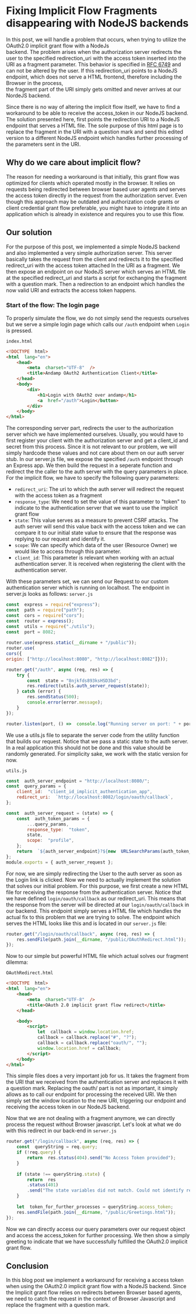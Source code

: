 # Fixing Implicit Flow Fragments disappearing with NodeJS backends

In this post, we will handle a problem that occurs, when trying to utilize the OAuth2.0 implicit grant flow with a NodeJs   
backend. The problem arises when the authorization server redirects the user to the specified redirection_uri with the access token inserted into the URI as a fragment parameter. This behavior is specified in [RFC 6749](https://datatracker.ietf.org/doc/html/rfc6749#section-4.2) and can not be altered by the user. If this redirection_uri points to a NodeJS endpoint, which does not serve a HTML frontend, therefore including the Browser in the process,  
the fragment part of the URI simply gets omitted and never arrives at our NordeJS backend.   
 
Since there is no way of altering the implicit flow itself, we have to find a workaround to be able to receive the access_token in our NodeJS backend. The solution presented here, first points the redirection URI to a NodeJS endpoint that serves a HTML file. The sole purpose of this html page is to replace the fragment in the URI with a question mark and send this edited version to a different NodeJS endpoint which handles further processing of the parameters sent in the URI. 

## Why do we care about implicit flow?
The reason for needing a workaround is that initially, this grant flow was optimized for clients which operated mostly in the browser. It relies on requests being redirected between browser based user agents and serves the access token directly in the request from the authorization server. 
Even though this approach may be outdated and authorization code grants  or client credential grant flow preferable, you might have to integrate it into an application which is already in existence and requires you to use this flow. 


## Our solution
For the purpose of this post, we implemented a simple NodeJS backend and also implemented a very simple authorization server. This server basically takes the request from the client and redirects it to the specified redirect_uri with the access token attached In the URI as a fragment.
We then expose an endpoint on our NodeJS server which serves an HTML file at the specified redirect_uri and starts a script for exchanging the fragment with a question mark. Then a redirection to an endpoint which handles the now valid URI and extracts the access token happens. 

### Start of the flow: The login page
To properly simulate the flow, we do not simply send the requests ourselves but we serve a simple login page which calls our `/auth` endpoint when `Login` is pressed. 

`index.html`
```html
<!DOCTYPE  html>
<html  lang="en">
	<head>
		<meta  charset="UTF-8"  />
		<title>Andamp OAuth2 Authentication Client</title>
	</head>
	<body>
		<div>
			<h1>Login with OAuth2 over andamp</h1>
			<a  href="/auth">Login</button>
		</div>
	</body>
</html>
```
The corresponding server part, redirects the user to the authorization server which we have implemented ourselves. Usually, you would have to first register your client with the authorization server and get a client_id and secret from this process. Since it is not relevant to our problem, we will simply hardcode these values and not care about them on our auth server stub. In our server.js file, we expose the specified `/auth` endpoint through an Express app. We then build the request in a seperate function and redirect the the caller to the auth server with the query parameters in place. For the implicit flow, we have to specify the following query parameters: 

 - `redirect_uri`: The uri to which the auth server will redirect the request with the access token as a fragment
 - `response_type`: We need to set the value of this parameter to "token" to indicate to the authentication server that we want to use the implicit grant flow
 - `state`: This value serves as a measure to prevent CSRF attacks. The auth server will send this value back with the access token and we can compare it to our initial state value to ensure that the response was replying to our request and identify it.
 - `scope`: We can specify which data of the user (Resource Owner) we would like to access through this parameter.
 - `client_id`: This parameter is relevant when working with an actual authentication server. It is received when registering the client with the authentication server.

With these parameters set, we can send our Request to our custom authentication server which is running on localhost. The endpoint in server.js looks as follows:
`server.js`
```javascript 
const  express = require("express");
const  path = require("path");
const  cors = require("cors");
const  router = express();
const  utils = require("./utils");
const  port = 8082;
 
router.use(express.static(__dirname + "/public"));
router.use(
cors({
origin: ["http://localhost:8080", "http://localhost:8082"]}));

router.get("/auth", async (req, res) => {
	try {
		const  state = "8njkfds893ksHSD3bd";
		res.redirect(utils.auth_server_request(state));
	} catch (error) {
		res.sendStatus(500);
		console.error(error.message);
	}
});

router.listen(port, () =>  console.log("Running server on port: " + port));
```

We use a utils.js file to separate the server code from the utility function that builds our request. Notice that we pass a static state to the auth server. In a real application this should not be done and this value should be randomly generated. For simplicity sake, we work with the static version for now. 
 
`utils.js`
```javascript
const  auth_server_endpoint = "http://localhost:8080/";
const  query_params = {
	client_id:  "client_id_implicit_authentication_app",
	redirect_uri:  `http://localhost:8082/login/oauth/callback`,
};

const  auth_server_request = (state) => {
	const  auth_token_params = {
		...query_params,
		response_type:  "token",
		state,
		scope:  "profile",
	};
	return  `${auth_server_endpoint}?${new  URLSearchParams(auth_token_params)}`;
};
module.exports = { auth_server_request };
```
For now, we are simply redirecting the User to the auth server as soon as the Login link is clicked. Now we need to actually implement the solution that solves our initial problem. For this purpose, we first create a new HTML file for receiving the response from the authentication server. Notice that we have defined `login/oauth/callback` as our redirect_uri. This means that the response from the server will be directed at our  `login/oauth/callback` in our backend. This endpoint simply serves a HTML file which handles the actual fix to this problem that we are trying to solve. 
The endpoint which serves the HTML looks like this and is located in our `server.js` file: 
```javascript
router.get("/login/oauth/callback", async (req, res) => {
	res.sendFile(path.join(__dirname, "/public/OAuthRedirect.html"));
});
```
Now to our simple but powerful HTML file which actual solves our fragment dilemma:

`OAuthRedirect.html`
```html
<!DOCTYPE  html>
<html  lang="en">
	<head>
		<meta  charset="UTF-8"  />
		<title>OAuth 2.0 implicit grant flow redirect</title>
	</head>

	<body>
		<script>
			let  callback = window.location.href;
			callback = callback.replace("#", "?");
			callback = callback.replace("oauth/", "");
			window.location.href = callback;
		</script>
	</body>
</html>
```
This simple files does a very important job for us. It takes the fragment from the URI that we received from the authentication server and replaces it with a question mark. Replacing the oauth/ part is not as important, it simply allows as to call our endpoint for processing the received URI. We then simply set the window location to the new URI, triggering our endpoint and receiving the access token in our NodeJS backend. 

Now that we are not dealing with a fragment anymore, we can directly process the request without Browser javascript. Let's look at what we do with this redirect in our back-end in `server.js`
```javascript
router.get("/login/callback", async (req, res) => {
	const  queryString = req.query;
	if (!req.query) {
		return  res.status(404).send("No Access Token provided");
	}
	  
	if (state !== queryString.state) {
		return  res
		.status(401)
		.send("The state variables did not match. Could not identify response validity.");
	}
	
	let  token_for_further_processes = queryString.access_token;
	res.sendFile(path.join(__dirname, "/public/Greetings.html"));
});
```
Now we can directly access our query parameters over our request object and access the access_token for further processing. We then show a simply greeting to indicate that we have successfully fulfilled the OAuth2.0 implicit grant flow.

## Conclusion
In this blog post we implement a workaround for receiving a access token when using the OAuth2.0 implicit grant flow with a NodeJS backend. Since the Implicit grant flow relies on redirects between Browser based agents, we need to catch the request in the context of Browser Javascript and replace the fragment with a question mark. 


